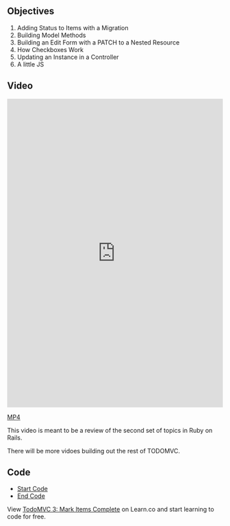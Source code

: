 ## Objectives

1. Adding Status to Items with a Migration
2. Building Model Methods
3. Building an Edit Form with a PATCH to a Nested Resource
4. How Checkboxes Work
5. Updating an Instance in a Controller
6. A little JS

## Video

<iframe width="100%" height="720" src="https://www.youtube.com/embed/oQcMPaFUtLc?rel=0&amp;showinfo=0" frameborder="0" allowfullscreen></iframe>

[MP4](http://learn-co-videos.s3.amazonaws.com/rails/TODOMVC-3.mp4)

This video is meant to be a review of the second set of topics in Ruby on Rails.

There will be more vidoes building out the rest of TODOMVC.

## Code

- [Start Code](https://github.com/aviflombaum/todo-mvc-lv/tree/lecture-2)
- [End Code](https://github.com/aviflombaum/todo-mvc-lv/tree/lecture-3)
<p data-visibility='hidden'>View <a href='https://learn.co/lessons/todomvc-3-mark-items-complete'>TodoMVC 3: Mark Items Complete</a> on Learn.co and start learning to code for free.</p>
